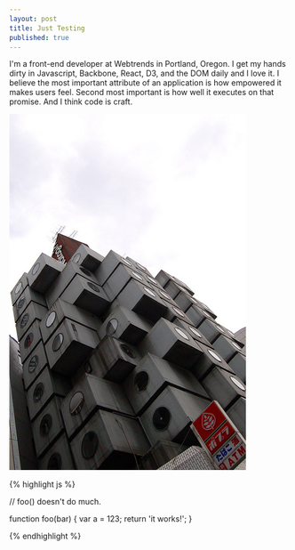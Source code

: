```yaml
---
layout: post
title: Just Testing
published: true
---
```


I'm a front-end developer at Webtrends in Portland, Oregon. I get my hands dirty in Javascript, Backbone, React, D3, and the DOM daily and I love it. I believe the most important attribute of an application is how empowered it makes users feel. Second most important is how well it executes on that promise. And I think code is craft.

![lemoinet.jpg](/assets/lemoinet.jpg)


{% highlight js %}

// foo() doesn't do much.

function foo(bar) {
    var a = 123;
    return 'it works!';
}

{% endhighlight %}